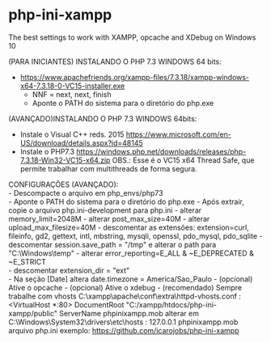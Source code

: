 # php-ini-xampp
The best settings to work with XAMPP, opcache and XDebug on Windows 10

(PARA INICIANTES) INSTALANDO O PHP 7.3 WINDOWS 64 bits:
 - https://www.apachefriends.org/xampp-files/7.3.18/xampp-windows-x64-7.3.18-0-VC15-installer.exe
   - NNF = next, next, finish
   - Aponte o PATH do sistema para o diretório do php.exe
   

(AVANÇADO)INSTALANDO O PHP 7.3 WINDOWS 64bits:
 - Instale o Visual C++ reds. 2015
	https://www.microsoft.com/en-US/download/details.aspx?id=48145
 - Instale o PHP7.3
	https://windows.php.net/downloads/releases/php-7.3.18-Win32-VC15-x64.zip
	OBS.: Esse é o VC15 x64 Thread Safe, que permite trabalhar com multithreads de forma segura.
	

CONFIGURAÇÕES (AVANÇADO):	
    - Descompacte o arquivo em php_envs/php73	
	- Aponte o PATH do sistema para o diretório do php.exe
    - Após extrair, copie o arquivo php.ini-development para php.ini
	  - alterar memory_limit=2048M
	  - alterar post_max_size=40M
	  - alterar upload_max_filesize=40M
      - descomentar as extensões:
	     extension=curl, fileinfo, gd2, gettext, intl, mbstring, mysqli, openssl, pdo_mysql, pdo_sqlite
	  - descomentar session.save_path = "/tmp" e alterar o path para "C:\Windows\temp"
      - alterar error_reporting=E_ALL & ~E_DEPRECATED & ~E_STRICT	
      - descomentar extension_dir = "ext"	  
	  - Na seção [Date] altera date.timezone = America/Sao_Paulo
	  - (opcional) Ative o opcache
	  - (opcional) Ative o xdebug
	  - (recomendado) Sempre trabalhe com vhosts C:\xampp\apache\conf\extra\httpd-vhosts.conf :
		<VirtualHost *:80>
			DocumentRoot "C:/xampp/htdocs/php-ini-xampp/public"
			ServerName phpinixampp.mob
		</VirtualHost>
		alterar em C:\Windows\System32\drivers\etc\hosts :
		127.0.0.1 phpinixampp.mob
	  arquivo php.ini exemplo: https://github.com/icarojobs/php-ini-xampp